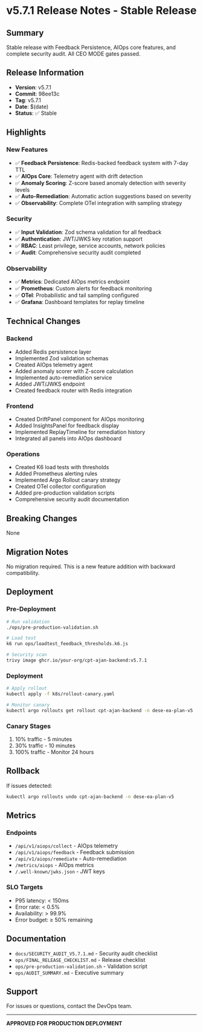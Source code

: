 # v5.7.1 Release Notes - Stable Release

## Summary
Stable release with Feedback Persistence, AIOps core features, and complete security audit. All CEO MODE gates passed.

## Release Information
- **Version**: v5.7.1
- **Commit**: 98ee13c
- **Tag**: v5.7.1
- **Date**: $(date)
- **Status**: ✅ Stable

## Highlights

### New Features
- ✅ **Feedback Persistence**: Redis-backed feedback system with 7-day TTL
- ✅ **AIOps Core**: Telemetry agent with drift detection
- ✅ **Anomaly Scoring**: Z-score based anomaly detection with severity levels
- ✅ **Auto-Remediation**: Automatic action suggestions based on severity
- ✅ **Observability**: Complete OTel integration with sampling strategy

### Security
- ✅ **Input Validation**: Zod schema validation for all feedback
- ✅ **Authentication**: JWT/JWKS key rotation support
- ✅ **RBAC**: Least privilege, service accounts, network policies
- ✅ **Audit**: Comprehensive security audit completed

### Observability
- ✅ **Metrics**: Dedicated AIOps metrics endpoint
- ✅ **Prometheus**: Custom alerts for feedback monitoring
- ✅ **OTel**: Probabilistic and tail sampling configured
- ✅ **Grafana**: Dashboard templates for replay timeline

## Technical Changes

### Backend
- Added Redis persistence layer
- Implemented Zod validation schemas
- Created AIOps telemetry agent
- Added anomaly scorer with Z-score calculation
- Implemented auto-remediation service
- Added JWT/JWKS endpoint
- Created feedback router with Redis integration

### Frontend
- Created DriftPanel component for AIOps monitoring
- Added InsightsPanel for feedback display
- Implemented ReplayTimeline for remediation history
- Integrated all panels into AIOps dashboard

### Operations
- Created K6 load tests with thresholds
- Added Prometheus alerting rules
- Implemented Argo Rollout canary strategy
- Created OTel collector configuration
- Added pre-production validation scripts
- Comprehensive security audit documentation

## Breaking Changes
None

## Migration Notes
No migration required. This is a new feature addition with backward compatibility.

## Deployment

### Pre-Deployment
```bash
# Run validation
./ops/pre-production-validation.sh

# Load test
k6 run ops/loadtest_feedback_thresholds.k6.js

# Security scan
trivy image ghcr.io/your-org/cpt-ajan-backend:v5.7.1
```

### Deployment
```bash
# Apply rollout
kubectl apply -f k8s/rollout-canary.yaml

# Monitor canary
kubectl argo rollouts get rollout cpt-ajan-backend -n dese-ea-plan-v5
```

### Canary Stages
1. 10% traffic - 5 minutes
2. 30% traffic - 10 minutes
3. 100% traffic - Monitor 24 hours

## Rollback

If issues detected:
```bash
kubectl argo rollouts undo cpt-ajan-backend -n dese-ea-plan-v5
```

## Metrics

### Endpoints
- `/api/v1/aiops/collect` - AIOps telemetry
- `/api/v1/aiops/feedback` - Feedback submission
- `/api/v1/aiops/remediate` - Auto-remediation
- `/metrics/aiops` - AIOps metrics
- `/.well-known/jwks.json` - JWT keys

### SLO Targets
- P95 latency: < 150ms
- Error rate: < 0.5%
- Availability: > 99.9%
- Error budget: ≥ 50% remaining

## Documentation
- `docs/SECURITY_AUDIT_V5.7.1.md` - Security audit checklist
- `ops/FINAL_RELEASE_CHECKLIST.md` - Release checklist
- `ops/pre-production-validation.sh` - Validation script
- `ops/AUDIT_SUMMARY.md` - Executive summary

## Support
For issues or questions, contact the DevOps team.

---

**APPROVED FOR PRODUCTION DEPLOYMENT**

